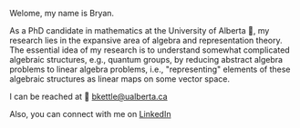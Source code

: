 Welome, my name is Bryan.

As a PhD candidate in mathematics at the University of Alberta 📖, my research lies in the expansive area of algebra and representation theory. The essential idea of my research is to understand somewhat complicated algebraic structures, e.g., quantum groups, by reducing abstract algebra problems to linear algebra problems, i.e., "representing" elements of these algebraic structures as linear maps on some vector space.

I can be reached at 📧 bkettle@ualberta.ca

Also, you can connect with me on [LinkedIn](https://www.linkedin.com/in/b-ket/)
